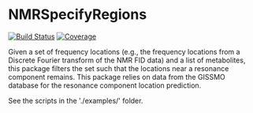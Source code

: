 # NMRSpecifyRegions

[![Build Status](https://github.com/RoyCCWang/NMRSpecifyRegions.jl/actions/workflows/CI.yml/badge.svg?branch=main)](https://github.com/RoyCCWang/NMRSpecifyRegions.jl/actions/workflows/CI.yml?query=branch%3Amain)
[![Coverage](https://codecov.io/gh/RoyCCWang/NMRSpecifyRegions.jl/branch/main/graph/badge.svg)](https://codecov.io/gh/RoyCCWang/NMRSpecifyRegions.jl)

Given a set of frequency locations (e.g., the frequency locations from a Discrete Fourier transform of the NMR FID data) and a list of metabolites, this package filters the set such that the locations near a resonance component remains. This package relies on data from the GISSMO database for the resonance component location prediction.

See the scripts in the './examples/' folder.
